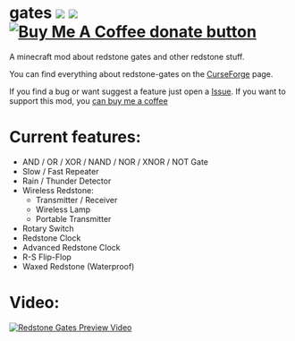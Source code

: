 gates [![](https://cf.way2muchnoise.eu/full_320509_downloads.svg)](https://www.curseforge.com/minecraft/mc-mods/redstone-gates) [![](https://cf.way2muchnoise.eu/versions/320509.svg)](https://www.curseforge.com/minecraft/mc-mods/redstone-gates/files) 
<span class="badge-buymeacoffee"><a href="https://ko-fi.com/se7kn8" title="Donate to this project using Buy Me A Coffee"><img src="https://img.shields.io/badge/buy%20me%20a%20coffee-donate-yellow.svg" alt="Buy Me A Coffee donate button" /></a></span>
===========================
A minecraft mod about redstone gates and other redstone stuff.

You can find everything about redstone-gates on the [CurseForge](https://www.curseforge.com/minecraft/mc-mods/redstone-gates/files) page.

If you find a bug or want suggest a feature just open a [Issue](https://github.com/SE7-KN8/gates/issues/new/choose).
If you want to support this mod, you [can buy me a coffee](https://ko-fi.com/se7kn8)

Current features:
===========
 - AND / OR / XOR / NAND / NOR / XNOR / NOT Gate
 - Slow / Fast Repeater
 - Rain / Thunder Detector
 - Wireless Redstone:
   - Transmitter / Receiver
   - Wireless Lamp
   - Portable Transmitter
 - Rotary Switch
 - Redstone Clock
 - Advanced Redstone Clock
 - R-S Flip-Flop
 - Waxed Redstone (Waterproof)


Video:
=========
[![Redstone Gates Preview Video](http://i3.ytimg.com/vi/6tk_as-4ObE/maxresdefault.jpg)](https://www.youtube.com/watch?v=6tk_as-4ObE)
